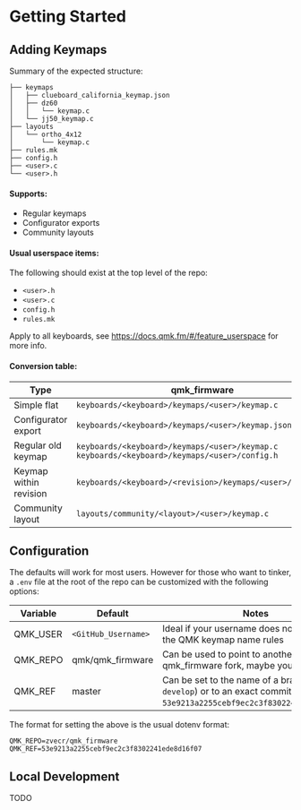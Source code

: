 # Getting Started

## Adding Keymaps

Summary of the expected structure:
```
├── keymaps
│   ├── clueboard_california_keymap.json
│   ├── dz60
│   │   └── keymap.c
│   └── jj50_keymap.c
├── layouts
│   └── ortho_4x12
│       └── keymap.c
├── rules.mk
├── config.h
├── <user>.c
└── <user>.h
```

#### Supports:

* Regular keymaps
* Configurator exports
* Community layouts

#### Usual userspace items:

The following should exist at the top level of the repo:

* `<user>.h`
* `<user>.c`
* `config.h`
* `rules.mk`

Apply to all keyboards, see <https://docs.qmk.fm/#/feature_userspace> for more info.

#### Conversion table:

| Type | qmk_firmware | qmk_userspace |
|---|---|---|
| Simple flat | `keyboards/<keyboard>/keymaps/<user>/keymap.c` | `keymaps/<keyboard>_keymap.c` |
| Configurator export | `keyboards/<keyboard>/keymaps/<user>/keymap.json` | `keymaps/<keyboard>_keymap.json` |
| Regular old keymap | `keyboards/<keyboard>/keymaps/<user>/keymap.c`<br>`keyboards/<keyboard>/keymaps/<user>/config.h` | `keymaps/<keyboard>/keymap.c`<br>`keymaps/<keyboard>/config.h` |
| Keymap within revision | `keyboards/<keyboard>/<revision>/keymaps/<user>/keymap.c` | `keymaps/<keyboard>/<revision>/keymap.c` |
| Community layout | `layouts/community/<layout>/<user>/keymap.c` | `layouts/<layout>/keymap.c` |

## Configuration

The defaults will work for most users. However for those who want to tinker, a `.env` file at the root of the repo can be customized with the following options:

| Variable | Default | Notes|
|---|---|---|
| QMK_USER | `<GitHub_Username>` | Ideal if your username does not conform to the QMK keymap name rules |
| QMK_REPO | qmk/qmk_firmware | Can be used to point to another qmk_firmware fork, maybe your own? |
| QMK_REF | master | Can be set to the name of a branch ( eg `develop`) or to an exact commit ( eg `53e9213a2255cebf9ec2c3f8302241ede8d16f07`) |

The format for setting the above is the usual dotenv format:

```properties
QMK_REPO=zvecr/qmk_firmware
QMK_REF=53e9213a2255cebf9ec2c3f8302241ede8d16f07
```

## Local Development

TODO